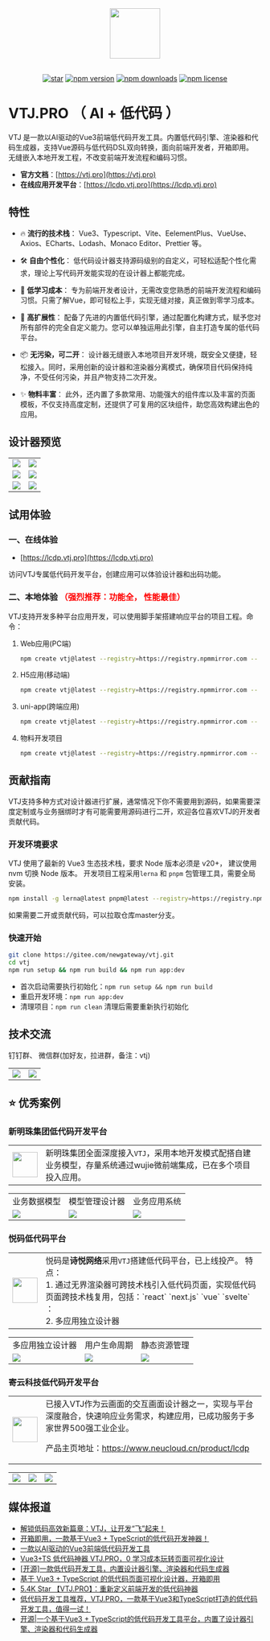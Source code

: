 <div align="center"> <a href="https://gitee.com/newgateway/vtj"> <img width="100" src="./platforms/pro/public/logo.svg"> </a> <br> <br>

[![star](https://gitee.com/newgateway/vtj/badge/star.svg?theme=gvp)](https://gitee.com/newgateway/vtj)
[![npm version](https://img.shields.io/npm/v/@vtj/pro.svg?style=flat-square)](https://www.npmjs.com/package/@vtj/pro)
[![npm downloads](https://img.shields.io/npm/dt/@vtj/core.svg?style=flat-square)](https://npm-stat.com/charts.html?package=@vtj/core)
[![npm license](https://img.shields.io/github/license/mashape/apistatus.svg)](LICENSE)

</div>

# VTJ.PRO （ AI + 低代码 ）

VTJ 是一款以AI驱动的Vue3前端低代码开发工具。内置低代码引擎、渲染器和代码生成器，支持Vue源码与低代码DSL双向转换，面向前端开发者，开箱即用。 无缝嵌入本地开发工程，不改变前端开发流程和编码习惯。

- **官方文档**：[https://vtj.pro](https://vtj.pro)
- **在线应用开发平台**：[https://lcdp.vtj.pro](https://lcdp.vtj.pro)

## 特性

- 🔥 **流行的技术栈**： Vue3、Typescript、Vite、EelementPlus、VueUse、Axios、ECharts、Lodash、Monaco Editor、Prettier 等。

- 🛠️ **自由个性化**： 低代码设计器支持源码级别的自定义，可轻松适配个性化需求，理论上写代码开发能实现的在设计器上都能完成。

- 🚩 **低学习成本**： 专为前端开发者设计，无需改变您熟悉的前端开发流程和编码习惯。只需了解Vue，即可轻松上手，实现无缝对接，真正做到零学习成本。

- 🚀️ **高扩展性**： 配备了先进的内置低代码引擎，通过配置化构建方式，赋予您对所有部件的完全自定义能力。您可以单独运用此引擎，自主打造专属的低代码平台。

- 📦 **无污染，可二开**： 设计器无缝嵌入本地项目开发环境，既安全又便捷，轻松接入。同时，采用创新的设计器和渲染器分离模式，确保项目代码保持纯净，不受任何污染，并且产物支持二次开发。

- ✨ **物料丰富**： 此外，还内置了多款常用、功能强大的组件库以及丰富的页面模板，不仅支持高度定制，还提供了可复用的区块组件，助您高效构建出色的应用。

## 设计器预览

<table border="0">
  <tr>
    <td><img src="dev/public/preview/p5.jpg" /></td>
    <td><img src="dev/public/preview/p4.jpg" /></td>
  </tr>
  <tr>
    <td><img src="dev/public/preview/p1.png" /></td>
    <td><img src="dev/public/preview/p2.png" /></td>
  </tr>
  <tr>
    <td><img src="dev/public/preview/p3.png" /></td>
    <td><img src="dev/public/preview/p6.png" /></td>
  </tr>
</table>

## 试用体验

### 一、在线体验

- [https://lcdp.vtj.pro](https://lcdp.vtj.pro)

访问VTJ专属低代码开发平台，创建应用可以体验设计器和出码功能。

### 二、本地体验 <span style="color:red">（强烈推荐：功能全， 性能最佳）</span>

VTJ支持开发多种平台应用开发，可以使用脚手架搭建响应平台的项目工程。命令：

1. Web应用(PC端)

   ```sh
   npm create vtj@latest --registry=https://registry.npmmirror.com -- -t app
   ```

1. H5应用(移动端)

   ```sh
   npm create vtj@latest --registry=https://registry.npmmirror.com -- -t h5
   ```

1. uni-app(跨端应用)

   ```sh
   npm create vtj@latest --registry=https://registry.npmmirror.com -- -t uniapp
   ```

1. 物料开发项目

   ```sh
   npm create vtj@latest --registry=https://registry.npmmirror.com -- -t material
   ```

## 贡献指南

VTJ支持多种方式对设计器进行扩展，通常情况下你不需要用到源码，如果需要深度定制或与业务捆绑时才有可能需要用源码进行二开，欢迎各位喜欢VTJ的开发者贡献代码。

### 开发环境要求

VTJ 使用了最新的 Vue3 生态技术栈，要求 Node 版本必须是 v20+， 建议使用 nvm 切换 Node 版本。
开发项目工程采用`lerna` 和 `pnpm` 包管理工具，需要全局安装。

```sh
npm install -g lerna@latest pnpm@latest --registry=https://registry.npmmirror.com
```

如果需要二开或贡献代码，可以拉取仓库master分支。

### 快速开始

```sh
git clone https://gitee.com/newgateway/vtj.git
cd vtj
npm run setup && npm run build && npm run app:dev
```

- 首次启动需要执行初始化：`npm run setup && npm run build`
- 重启开发环境：`npm run app:dev`
- 清理项目：`npm run clean` 清理后需要重新执行初始化

## 技术交流

钉钉群、 微信群(加好友，拉进群，备注：vtj)

<table border="0">
<tr><td><img src="./dingtalk.png" /></td><td><img src="./wechat.png" width="" /></td></tr></table>

## ⭐ 优秀案例

### 新明珠集团低代码开发平台

<table>
<tr>
<td>
<img src="https://www.newpearl.com/assets/static/images/headerHover.png" height="50" />
</td>
<td>
新明珠集团全面深度接入<code>VTJ</code>，采用本地开发模式配搭自建业务模型，存量系统通过wujie微前端集成，已在多个项目投入应用。
</td>
</tr>
</table>
<table border="0">
<tr>
<td>业务数据模型</td>
<td>模型管理设计器</td>
<td>业务应用系统</td>
</tr>
  <tr>
    <td>
    <img src="dev/public/newpearl/p1.png" />
    </td>
    <td>
    <img src="dev/public/newpearl/p2.png" /></td>
   <td>
   <img src="dev/public/newpearl/p3.png" /></td>
  </tr>
</table>

### 悦码低代码平台

<table>
<tr>
<td>
<img src="dev/public/shiyue/logo.png" height="50" />
</td>
<td>
悦码是<strong>诗悦网络</strong>采用<code>VTJ</code>搭建低代码平台，已上线投产。
特点：<br />
1. 通过无界渲染器可跨技术栈引入低代码页面，实现低代码页面跨技术栈复用，包括：`react` `next.js` `vue` `svelte` ：<br />
2. 多应用独立设计器
</td>
</tr>
</table>

<table border="0">
<tr>
<td>多应用独立设计器</td>
<td>用户生命周期</td>
<td>静态资源管理</td>
</tr>
  <tr>
    <td>
    <img src="https://cms-ycode.shiyue.com/y-code/20250521/案例-低代码项目列表.png" />
    </td>
    <td>
    <img src="https://cms-ycode.shiyue.com/y-code/20250521/案例-用户生命周期.png" /></td>
   <td>
   <img src="https://cms-ycode.shiyue.com/y-code/20250521/案例-资源管理.png" /></td>
  </tr>
</table>

### 寄云科技低代码开发平台

<table>
<tr>
<td>
<img src="dev/public/neucloud/logo.png" height="50" />
</td>
<td>
已接入VTJ作为云画面的交互画面设计器之一，实现与平台深度融合，快速响应业务需求，构建应用，已成功服务于多家世界500强工业企业。

产品主页地址：<a href="https://www.neucloud.cn/product/lcdp">https://www.neucloud.cn/product/lcdp</a>

</td>
</tr>
</table>

<table border="0">
  <tr>
    <td>
    <img src="dev/public/neucloud/p1.jpg" />
    </td>
    <td>
    <img src="dev/public/neucloud/p2.jpg" /></td>
   <td>
   <img src="dev/public/neucloud/p3.jpg" /></td>
  </tr>
</table>

## 媒体报道

- [解锁低码高效新篇章：VTJ，让开发“飞”起来！](https://mp.weixin.qq.com/s/2bOX6p3mBG1ys_HivCMHhA)
- [开箱即用，一款基于Vue3 + TypeScript的低代码开发神器！](https://mp.weixin.qq.com/s/mwD0dgeCl_GX_yDBwBsNtA)
- [一款以AI驱动的Vue3前端低代码开发工具](https://mp.weixin.qq.com/s/RDzHUZENIOpDuY9G98M2uw)
- [Vue3+TS 低代码神器 VTJ.PRO，0 学习成本玩转页面可视化设计](https://mp.weixin.qq.com/s/3QxgCenYT4KKdg1idhd06A)
- [[开源]一款低代码开发工具，内置设计器引擎、渲染器和代码生成器](https://mp.weixin.qq.com/s/I3KSeeKadoirY4Xo42sdlA)
- [基于 Vue3 + TypeScript 的低代码页面可视化设计器，开箱即用](https://mp.weixin.qq.com/s/Te84P6J-JXaU7mRLXVJ_-g)
- [5.4K Star 【VTJ.PRO】：重新定义前端开发的低代码神器](https://mp.weixin.qq.com/s/ySWojJ1DKMSYes_CeYk9qw)
- [低代码开发工具推荐，VTJ.PRO，一款基于Vue3和TypeScript打造的低代码开发工具，值得一试！](https://mp.weixin.qq.com/s/wIw7XWOJ4xQ8f7OOhqAyzQ)
- [开源|一个基于Vue3 + TypeScript的低代码开发工具平台，内置了设计器引擎、渲染器和代码生成器](https://mp.weixin.qq.com/s/JTfqmIfmbBcBUbCORCUHkA)
